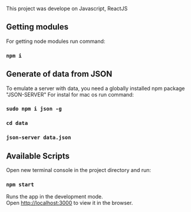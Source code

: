This project was develope on Javascript, ReactJS

## Getting modules
For getting node modules run command:

### `npm i`

## Generate of data from JSON

To emulate a server with data, you need a globally installed npm package "JSON-SERVER"
For instal for mac os run command:

### `sudo npm i json -g`
### `cd data`
### `json-server data.json`

## Available Scripts

Open new terminal console in the project directory and run:

### `npm start`

Runs the app in the development mode.<br>
Open [http://localhost:3000](http://localhost:3000) to view it in the browser.

